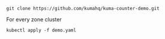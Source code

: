 
```
git clone https://github.com/kumahq/kuma-counter-demo.git
```

For every zone cluster

```
kubectl apply -f demo.yaml
```
